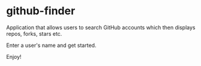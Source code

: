 # github-finder
Application that allows users to search GitHub accounts which then displays repos, forks, stars etc.

Enter a user's name and get started. 

Enjoy!
